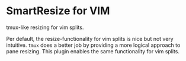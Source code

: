 SmartResize for VIM
===================

tmux-like resizing for vim splits.

Per default, the resize-functionality for vim splits is nice but not very
intuitive. `tmux` does a better job by providing a more logical approach to
pane resizing. This plugin enables the same functionality for vim splits.



